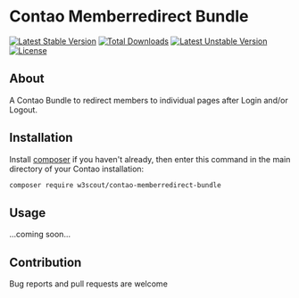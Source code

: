 # Contao Memberredirect Bundle

[![Latest Stable Version](https://poser.pugx.org/w3scout/contao-memberredirect-bundle/v/stable)](https://packagist.org/packages/w3scout/contao-memberredirect-bundle)
[![Total Downloads](https://poser.pugx.org/w3scout/contao-memberredirect-bundle/downloads)](https://packagist.org/packages/w3scout/contao-memberredirect-bundle)
[![Latest Unstable Version](https://poser.pugx.org/w3scout/contao-memberredirect-bundle/v/unstable)](https://packagist.org/packages/w3scout/contao-memberredirect-bundle)
[![License](https://poser.pugx.org/w3scout/contao-memberredirect-bundle/license)](https://packagist.org/packages/w3scout/contao-memberredirect-bundle)

## About
A Contao Bundle to redirect members to individual pages after Login and/or Logout.

## Installation
Install [composer](https://getcomposer.org) if you haven't already, then enter this command in the main directory of your Contao installation:
```sh
composer require w3scout/contao-memberredirect-bundle
```

## Usage
...coming soon...

## Contribution
Bug reports and pull requests are welcome
